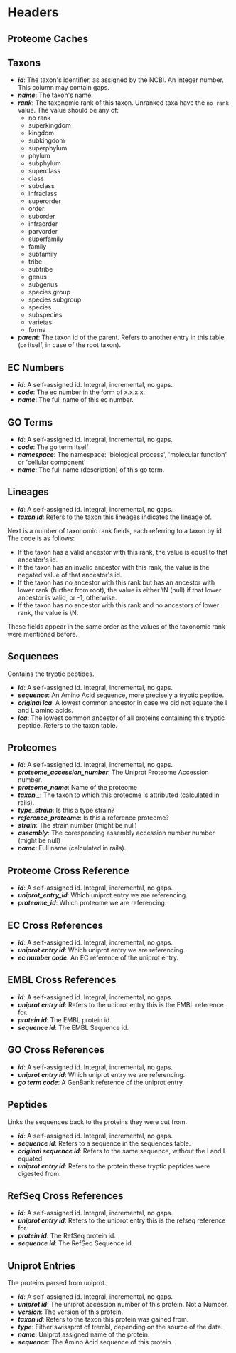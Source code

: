 
Headers
=======

Proteome Caches
-------------

Taxons
------
 - ***id***: The taxon's identifier, as assigned by the NCBI. An
   integer number. This column may contain gaps.
 - ***name***: The taxon's name.
 - ***rank***: The taxonomic rank of this taxon. Unranked taxa have
   the `no rank` value. The value should be any of:
   * no rank
   * superkingdom
   * kingdom
   * subkingdom
   * superphylum
   * phylum
   * subphylum
   * superclass
   * class
   * subclass
   * infraclass
   * superorder
   * order
   * suborder
   * infraorder
   * parvorder
   * superfamily
   * family
   * subfamily
   * tribe
   * subtribe
   * genus
   * subgenus
   * species group
   * species subgroup
   * species
   * subspecies
   * varietas
   * forma
 - ***parent***: The taxon id of the parent. Refers to another entry
   in this table (or itself, in case of the root taxon).

EC Numbers
----------
- ***id***: A self-assigned id. Integral, incremental, no gaps.
- ***code***: The ec number in the form of x.x.x.x.
- ***name***: The full name of this ec number.

GO Terms
----------
- ***id***: A self-assigned id. Integral, incremental, no gaps.
- ***code***: The go term itself
- ***namespace***: The namespace: 'biological process', 'molecular function' or 'cellular component'
- ***name***: The full name (description) of this go term.

Lineages
--------

 - ***id***: A self-assigned id. Integral, incremental, no gaps.
 - ***taxon id***: Refers to the taxon this lineages indicates the
   lineage of.

Next is a number of taxonomic rank fields, each referring to a taxon
by id. The code is as follows:
 - If the taxon has a valid ancestor with this rank, the value is
   equal to that ancestor's id.
 - If the taxon has an invalid ancestor with this rank, the value is
   the negated value of that ancestor's id.
 - If the taxon has no ancestor with this rank but has an ancestor
   with lower rank (further from root), the value is either \N (null)
   if that lower ancestor is valid, or -1, otherwise.
 - If the taxon has no ancestor with this rank and no ancestors of
   lower rank, the value is \N.

These fields appear in the same order as the values of the taxonomic
rank were mentioned before.

Sequences
---------

Contains the tryptic peptides.

 - ***id***: A self-assigned id. Integral, incremental, no gaps.
 - ***sequence***: An Amino Acid sequence, more precisely a tryptic
   peptide.
 - ***original lca***: A lowest common ancestor in case we did not
   equate the I and L amino acids.
 - ***lca***: The lowest common ancestor of all proteins containing
   this tryptic peptide. Refers to the taxon table.

Proteomes
---------

- ***id***: A self-assigned id. Integral, incremental, no gaps.
- ***proteome_accession_number***: The Uniprot Proteome Accession number.
- ***proteome_name***: Name of the proteome
- ***taxon _***: The taxon to which this proteome is attributed (calculated in rails).
- ***type_strain***: Is this a type strain?
- ***reference_proteome***: Is this a reference proteome?
- ***strain***: The strain number (might be null)
- ***assembly***: The coresponding assembly accession number number (might be null)
- ***name***: Full name (calculated in rails).

Proteome Cross Reference
------------------

 - ***id***: A self-assigned id. Integral, incremental, no gaps.
 - ***uniprot_entry_id***: Which uniprot entry we are referencing.
 - ***proteome_id***: Which proteome we are referencing.

EC Cross References
-------------------

 - ***id***: A self-assigned id. Integral, incremental, no gaps.
 - ***uniprot entry id***: Which uniprot entry we are referencing.
 - ***ec number code***: An EC reference of the uniprot entry.

EMBL Cross References
---------------------

 - ***id***: A self-assigned id. Integral, incremental, no gaps.
 - ***uniprot entry id***: Refers to the uniprot entry this is the
   EMBL reference for.
 - ***protein id***: The EMBL protein id.
 - ***sequence id***: The EMBL Sequence id.

GO Cross References
-------------------

 - ***id***: A self-assigned id. Integral, incremental, no gaps.
 - ***uniprot entry id***: Which uniprot entry we are referencing.
 - ***go term code***: A GenBank reference of the uniprot entry.

Peptides
--------

Links the sequences back to the proteins they were cut from.

 - ***id***: A self-assigned id. Integral, incremental, no gaps.
 - ***sequence id***: Refers to a sequence in the sequences table.
 - ***original sequence id***: Refers to the same sequence, without
   the I and L equated.
 - ***uniprot entry id***: Refers to the protein these tryptic
   peptides were digested from.

RefSeq Cross References
-----------------------

 - ***id***: A self-assigned id. Integral, incremental, no gaps.
 - ***uniprot entry id***: Refers to the uniprot entry this is the
   refseq reference for.
 - ***protein id***: The RefSeq protein id.
 - ***sequence id***: The RefSeq Sequence id.

Uniprot Entries
---------------

The proteins parsed from uniprot.

 - ***id***: A self-assigned id. Integral, incremental, no gaps.
 - ***uniprot id***: The uniprot accession number of this protein. Not
   a Number.
 - ***version***: The version of this protein.
 - ***taxon id***: Refers to the taxon this protein was gained from.
 - ***type***: Either swissprot of trembl, depending on the source of
   the data.
 - ***name***: Uniprot assigned name of the protein.
 - ***sequence***: The Amino Acid sequence of this protein.
